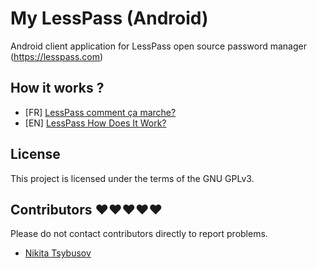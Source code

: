 # My LessPass (Android)
Android client application for LessPass open source password manager (https://lesspass.com)

## How it works ?

 * [FR] [LessPass comment ça marche?](https://blog.lesspass.com/lesspass-comment-%C3%A7a-marche-9f1201fffda5#.yjmd1bcad)
 * [EN] [LessPass How Does It Work?](https://blog.lesspass.com/lesspass-how-it-works-dde742dd18a4#.vbgschksh)
 
## License

This project is licensed under the terms of the GNU GPLv3.

## Contributors :heart::heart::heart::heart::heart:

Please do not contact contributors directly to report problems.

 * [Nikita Tsybusov](https://github.com/Tsybusov)                

